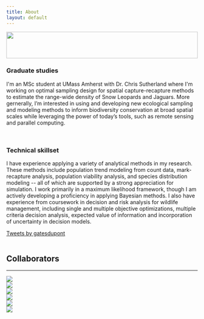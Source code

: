 ```yaml
---
title: About
layout: default
---
```


<div class="row content-row">
<div class="col-12 col-sm-3 col-md-3 col-lg-3 col-xl-3">
    <img width="100%" height="70vh" src="{{ site.baseurl }}/images/utah.jpg">
</div>
<div class="col-12 col-sm-6 col-md-6 col-lg-6 col-xl-6">
    <h3>Graduate studies</h3>
    <p>I'm an MSc student at UMass Amherst with Dr. Chris Sutherland where I'm working on optimal sampling design for spatial capture-recapture methods to estimate the range-wide density of Snow Leopards and Jaguars. More gernerally, I’m interested in using and developing new ecological sampling and modeling methods to inform biodiversity conservation at broad spatial scales while leveraging the power of today’s tools, such as remote sensing and parallel computing.</p>
    <br>
    <h3>Technical skillset</h3>
    <p>I have experience applying a variety of analytical methods in my research. These methods include population trend modeling from count data, mark-recapture analysis, population viability analysis, and species distribution modeling -- all of which are supported by a strong appreciation for simulation. I work primarily in a maximum likelihood framework, though I am actively developing a proficiency in applying Bayesian methods. I also have experience from coursework in decision and risk analysis for wildlife management, including single and multiple objective optimizations, multiple criteria decision analysis, expected value of information and incorporation of uncertainty in decision models.</p>
</div>
<div class="col-12 col-sm-3 col-md-3 col-lg-3 col-xl-3">
    <a class="twitter-timeline" 
       data-width="100%" 
       data-height="70vh" 
       data-theme="light" 
       data-link-color="#71b2c9"
       href="https://twitter.com/gatesdupont?ref_src=twsrc%5Etfw">Tweets by gatesdupont</a> 
    <script async src="https://platform.twitter.com/widgets.js" charset="utf-8"></script>
</div>
</div>
<br>    
<h2>Collaborators</h2>
<hr>
<div class="row justify-content-md-center">
    <div class="col-xl-2 col-lg-2 col-md-2 col-sm-2 col-4">
        <a href = "http://gpls.cns.umass.edu/oeb" target="_blank">
            <img src="{{ site.baseurl }}/images/collabs/UMass.png">
        </a>
      </div>
    <div class="col-xl-2 col-lg-2 col-md-2 col-sm-2 col-4">
        <a href = "https://institute.sandiegozoo.org/population-sustainability" target="_blank">
            <img src="{{ site.baseurl }}/images/collabs/SDZ.png">
        </a>
      </div>
    <div class="col-xl-2 col-lg-2 col-md-2 col-sm-2 col-4">
        <a href = "https://www.panthera.org/cat/snow-leopard" target="_blank">
            <img src="{{ site.baseurl }}/images/collabs/panthera.png">
        </a>
      </div>
    <div class="col-xl-2 col-lg-2 col-md-2 col-sm-2 col-4">
        <a href = "https://dnr.cals.cornell.edu/" target="_blank">
            <img src="{{ site.baseurl }}/images/collabs/Cornell.png">
        </a>
      </div>
    <div class="col-xl-2 col-lg-2 col-md-2 col-sm-2 col-4">
        <a href = "https://www.mass.gov/orgs/division-of-fisheries-and-wildlife" target="_blank">
            <img src="{{ site.baseurl }}/images/collabs/MassWildlife.png">
        </a>
      </div>
    <div class="col-xl-2 col-lg-2 col-md-2 col-sm-2 col-4">
        <a href = "https://www.birds.cornell.edu/home/" target="_blank">
            <img src="{{ site.baseurl }}/images/collabs/CLO.png">
        </a>
      </div>
</div>
